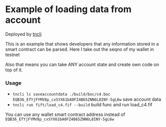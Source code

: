 # Example of loading data from account

Deployed by [tncli](https://github.com/disintar/tncli)

This is an example that shows developers that any information stored in a smart contract can be parsed. Here I take out
the seqno of my wallet in testnet

Also that means you can take ANY account state and create own code on top of it.

### Usage

- `tncli lc saveaccountdata ./build/boc/c4.boc EQB36_EfYjFYMV8p_cxSYX61bA0FZ4B65ZNN6L8INY-5gL6w` save account data
- `tncli run fift/load_c4.fif --build` build func and run load_c4.fif

You can use any wallet smart contract address instead of `EQB36_EfYjFYMV8p_cxSYX61bA0FZ4B65ZNN6L8INY-5gL6w`
